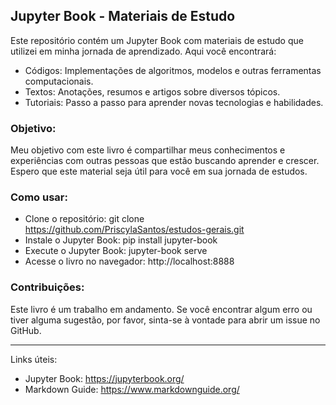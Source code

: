 ## Jupyter Book - Materiais de Estudo

Este repositório contém um Jupyter Book com materiais de estudo que utilizei em minha jornada de aprendizado. Aqui você encontrará:

- Códigos: Implementações de algoritmos, modelos e outras ferramentas computacionais.
- Textos: Anotações, resumos e artigos sobre diversos tópicos.
- Tutoriais: Passo a passo para aprender novas tecnologias e habilidades.

### Objetivo:
Meu objetivo com este livro é compartilhar meus conhecimentos e experiências com outras pessoas que estão buscando aprender e crescer. Espero que este material seja útil para você em sua jornada de estudos.

### Como usar:
- Clone o repositório: git clone https://github.com/PriscylaSantos/estudos-gerais.git
- Instale o Jupyter Book: pip install jupyter-book
- Execute o Jupyter Book: jupyter-book serve
- Acesse o livro no navegador: http://localhost:8888

### Contribuições:
Este livro é um trabalho em andamento. Se você encontrar algum erro ou tiver alguma sugestão, por favor, sinta-se à vontade para abrir um issue no GitHub.

---

Links úteis:
- Jupyter Book: https://jupyterbook.org/
- Markdown Guide: https://www.markdownguide.org/